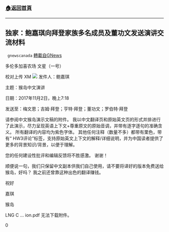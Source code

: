 ###  [:house:返回首頁](https://github.com/ourhimalayas/txt)
---

## 独家：鲍嘉琪向拜登家族多名成员及董功文发送演讲交流材料
` gnewscanada` [轉載自GNews](https://gnews.org/zh-hans/521627/)

多伦多加喜农场 文星（一号）

校对上传 XM
![]()![](https://gnews-media-offload.s3.amazonaws.com/wp-content/uploads/2020/11/03071442/95.jpg)
发件人：鲍嘉琪

主题：猴岛中文演讲

日期：2017年11月2日，晚上7:18

发送至：梅文恩；吉姆·拜登；亨特·拜登；董功文；罗伯特·拜登

请参阅中文猴岛演示文稿的附件。 我以中文翻译页和原始英文页的形式并排进行了此演示，尽力呈现英语上下文+尊重原文的原始音调，并带有逐字逐句的准确含义。 所有翻译的内容均为紫色字体。 其他任何注释（数量不多）都带有栗色，带有“ HW3评论”标签，支持原始英文上下文的解释/详细说明，并为中国读者提供了更多的背景知识/背景，以便于理解。

您的任何建设性批评和编辑反馈将不胜感激。 谢谢！

顺便说一句，我们只保留中文副本供我们自己使用，请不要将译好的版本免费送给猴岛，好吗？ 我之前还曾靠这种出色的翻译赚钱。

祝好

嘉琪

猴岛

LNG C … ion.pdf 无法下载附件。

0
